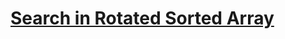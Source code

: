 # [Search in Rotated Sorted Array](https://leetcode.com/problems/search-in-rotated-sorted-array/description/)
